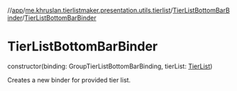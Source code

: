 //[app](../../../index.md)/[me.khruslan.tierlistmaker.presentation.utils.tierlist](../index.md)/[TierListBottomBarBinder](index.md)/[TierListBottomBarBinder](-tier-list-bottom-bar-binder.md)

# TierListBottomBarBinder

constructor(binding: GroupTierListBottomBarBinding, tierList: [TierList](../../me.khruslan.tierlistmaker.data.models.tierlist/-tier-list/index.md))

Creates a new binder for provided tier list.
